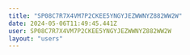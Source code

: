 ```yaml
---
title: "SP08C7R7X4VM7P2CKEE5YNGYJEZWWNYZ882WW2W"
date: 2024-05-06T11:49:45.441Z
user: SP08C7R7X4VM7P2CKEE5YNGYJEZWWNYZ882WW2W
layout: "users"
---
```

    